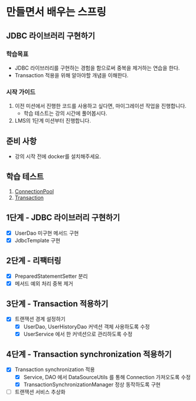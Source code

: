 # 만들면서 배우는 스프링

## JDBC 라이브러리 구현하기

### 학습목표
- JDBC 라이브러리를 구현하는 경험을 함으로써 중복을 제거하는 연습을 한다.
- Transaction 적용을 위해 알아야할 개념을 이해한다.

### 시작 가이드
1. 이전 미션에서 진행한 코드를 사용하고 싶다면, 마이그레이션 작업을 진행합니다.
    - 학습 테스트는 강의 시간에 풀어봅시다.
2. LMS의 1단계 미션부터 진행합니다.

## 준비 사항
- 강의 시작 전에 docker를 설치해주세요.

## 학습 테스트
1. [ConnectionPool](study/src/test/java/connectionpool)
2. [Transaction](study/src/test/java/transaction)

## 1단계 - JDBC 라이브러리 구현하기

- [x] UserDao 미구현 메서드 구현
- [x] JdbcTemplate 구현

## 2단계 - 리팩터링

- [x] PreparedStatementSetter 분리
- [x] 메서드 예외 처리 중복 제거

## 3단계 - Transaction 적용하기

- [x] 트랜잭션 경계 설정하기
  - [x] UserDao, UserHistoryDao 커넥션 객체 사용하도록 수정
  - [x] UserService 에서 한 커넥션으로 관리하도록 수정

## 4단계 - Transaction synchronization 적용하기

- [x] Transaction synchronization 적용
  - [x] Service, DAO 에서 DataSourceUtils 를 통해 Connection 가져오도록 수정
  - [x] TransactionSynchronizationManager 정상 동작하도록 구현
- [ ] 트랜잭션 서비스 추상화
